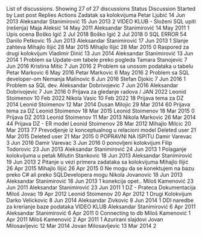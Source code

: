 List of discussions. Showing 27 of 27 discussions
Status
Discussion Started by Last post Replies
Actions
Zadatak sa kolokvijuma
Petar Ljubić
14 Jun 2013
Aleksandar Stanimirović
15 Jun 2013
2
VIDEO KLUB - Složeni SQL upiti (rešenja)
Maja Aleksić
14 May 2011
Aleksandar Stanimirović
14 May 2011
1
Upis ocena
Boško Igić
2 Jul 2018
Boško Igić
2 Jul 2018
0
SQL ERROR 54
Danilo Petkovic
15 Jun 2013
Aleksandar Stanimirović
17 Jun 2013
1
Slanje zahteva
Mihajlo Ilijić
28 Mar 2015
Mihajlo Ilijić
28 Mar 2015
0
Raspored za drugi kolokvijum
Vladimir Dinić
13 Jun 2014
Aleksandar Stanimirović
13 Jun 2014
1
Problem sa Update-om tabele preko pogleda
Tamara Stanojevic
7 Jun 2016
Kristina Mitic
7 Jun 2016
2
Problem sa unosom podataka u tabelu
Petar Markovic
6 May 2016
Petar Markovic
6 May 2016
2
Problem sa SQL developer-om
Nemanja Malinovic
6 Jun 2016
Stefan Djokic
7 Jun 2016
1
Problem sa SQL dev.
Aleksandar Dobrivojevic
7 Jun 2016
Aleksandar Dobrivojevic
7 Jun 2016
0
Prijava za gledanje radova / JAN 2022
Leonid Stoimenov
10 Feb 2022
Nikola Vasic
10 Feb 2022
18
Prijava tema za DZ 2014
Leonid Stoimenov
12 Mar 2014
Dusan Milojic
29 Mar 2014
60
Prijava tema za DZ
Leonid Stoimenov
18 Mar 2015
Leonid Stoimenov
18 Mar 2015
0
Prijava DZ 2013
Leonid Stoimenov
11 Mar 2013
Nikola Markovic
26 Mar 2014
44
Prijava DZ - ER model
Leonid Stoimenov
28 Mar 2012
Mihajlo Milcic
20 Mar 2013
77
Prevodjenje iz konceptualnog u relacioni model
Deleted user
21 Mar 2015
Deleted user
21 Mar 2015
0
POPRAVNI NA ISPITU
Damir Varevac
3 Jun 2016
Damir Varevac
3 Jun 2016
0
ponovljeni kolokvijum
Filip Todorovic
23 Jun 2013
Aleksandar Stanimirović
24 Jun 2013
1
Polaganje kolokvijuma u petak
Milutin Stankovic
18 Jun 2013
Aleksandar Stanimirović
19 Jun 2013
2
Pitanje u vezi primera zadataka sa kolokvijuma
Mihajlo Ilijić
26 Apr 2015
Mihajlo Ilijić
26 Apr 2015
0
Ne mogu da se konektujem na bazu preko C# ali preko SQLDevelopera mogu
Nikola Jovanovic
18 Jun 2013
Aleksandar Stanimirović
18 Jun 2013
1
konekcija opet..
Miloš Kamenović
23 Jun 2011
Aleksandar Stanimirović
23 Jun 2011
1
DZ - Prateca Dokumentacija
Miloš Jovac
19 Apr 2012
Leonid Stoimenov
20 Apr 2012
1
Drugi Kolokvijum
Darko Velickovic
8 Jun 2014
Aleksandar Zivkovic
8 Jun 2014
1
DDl naredbe za krerianje baze podataka VIDEO KLUB
Aleksandar Stanimirović
6 Apr 2011
Aleksandar Stanimirović
6 Apr 2011
0
Connecting to db
Miloš Kamenović
1 Apr 2011
Miloš Kamenović
2 Apr 2011
1
Azurirani slajdovi
Jovan Milosavljevic
12 Mar 2014
Jovan Milosavljevic
13 Mar 2014
2